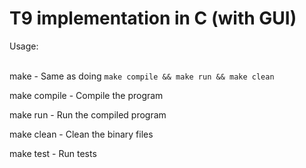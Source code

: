 # T9 implementation in C (with GUI)

Usage:
<br/>
<br/>

make - Same as doing `make compile && make run && make clean`

make compile - Compile the program

make run - Run the compiled program

make clean - Clean the binary files

make test - Run tests
